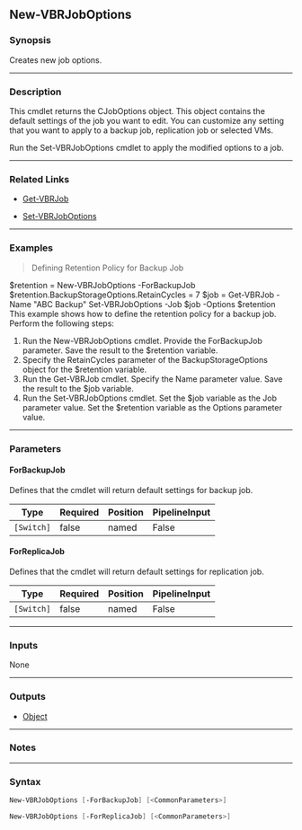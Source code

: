 New-VBRJobOptions
-----------------

### Synopsis
Creates new job options.

---

### Description

This cmdlet returns the CJobOptions object. This object contains the default settings of the job you want to edit. You can customize any setting that you want to apply to a backup job, replication job or selected VMs.

Run the Set-VBRJobOptions cmdlet to apply the modified options to a job.

---

### Related Links
* [Get-VBRJob](Get-VBRJob)

* [Set-VBRJobOptions](Set-VBRJobOptions)

---

### Examples
> Defining Retention Policy for Backup Job

$retention = New-VBRJobOptions -ForBackupJob
$retention.BackupStorageOptions.RetainCycles = 7
$job = Get-VBRJob -Name "ABC Backup"
Set-VBRJobOptions -Job $job -Options $retention
This example shows how to define the retention policy for a backup job.
Perform the following steps:
1. Run the New-VBRJobOptions cmdlet. Provide the ForBackupJob parameter. Save the result to the $retention variable.
2. Specify the RetainCycles parameter of the BackupStorageOptions object for the $retention variable.
3. Run the Get-VBRJob cmdlet. Specify the Name parameter value. Save the result to the $job variable.
4. Run the Set-VBRJobOptions cmdlet. Set the $job variable as the Job parameter value. Set the $retention variable as the Options parameter value.

---

### Parameters
#### **ForBackupJob**
Defines that the cmdlet will return default settings for backup job.

|Type      |Required|Position|PipelineInput|
|----------|--------|--------|-------------|
|`[Switch]`|false   |named   |False        |

#### **ForReplicaJob**
Defines that the cmdlet will return default settings for replication job.

|Type      |Required|Position|PipelineInput|
|----------|--------|--------|-------------|
|`[Switch]`|false   |named   |False        |

---

### Inputs
None

---

### Outputs
* [Object](https://learn.microsoft.com/en-us/dotnet/api/System.Object)

---

### Notes

---

### Syntax
```PowerShell
New-VBRJobOptions [-ForBackupJob] [<CommonParameters>]
```
```PowerShell
New-VBRJobOptions [-ForReplicaJob] [<CommonParameters>]
```
